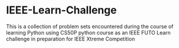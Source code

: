 # IEEE-Learn-Challenge

This is a collection of problem sets encountered during the course of learning Python using CS50P python course as an IEEE FUTO Learn challenge in preparation for IEEE Xtreme Competition
